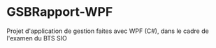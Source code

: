 # GSBRapport-WPF
Projet d'application de gestion faites avec WPF (C#), dans le cadre de l'examen du BTS SIO